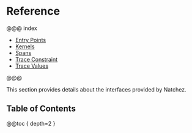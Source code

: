 # Reference

@@@ index

* [Entry Points](entrypoints.md)
* [Kernels](kernels.md)
* [Spans](spans.md)
* [Trace Constraint](trace.md)
* [Trace Values](tracevalues.md)

@@@

This section provides details about the interfaces provided by Natchez.

## Table of Contents

@@toc { depth=2 }